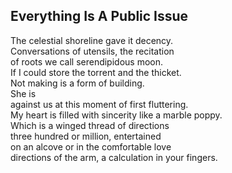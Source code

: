 Everything Is A Public Issue
----------------------------
The celestial shoreline gave it decency.  
Conversations of utensils, the recitation  
of roots we call serendipidous moon.  
If I could store the torrent and the thicket.  
Not making is a form of building.  
She is  
against us at this moment of first fluttering.  
My heart is filled with sincerity like a marble poppy.  
Which is a winged thread of directions  
three hundred or million, entertained  
on an alcove or in the comfortable love  
directions of the arm, a calculation in your fingers.  
